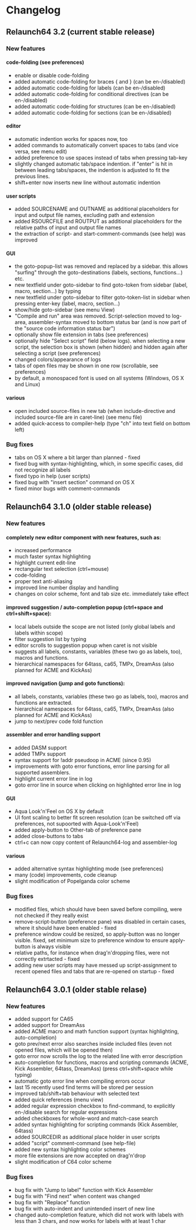 Changelog
================

Relaunch64 3.2 (current stable release)
----------------

### New features

#### code-folding (see preferences)
* enable or disable code-folding
* added automatic code-folding for braces { and } (can be en-/disabled)
* added automatic code-folding for labels (can be en-/disabled)
* added automatic code-folding for conditional directives (can be en-/disabled)
* added automatic code-folding for structures (can be en-/disabled)
* added automatic code-folding for sections (can be en-/disabled)

#### editor
* automatic indention works for spaces now, too
* added commands to automatically convert spaces to tabs (and vice versa, see menu edit)
* added preference to use spaces instead of tabs when pressing tab-key
* slightly changed automatic tab/space indention. if "enter" is hit in between leading tabs/spaces, the indention is adjusted to fit the previous lines.
* shift+enter now inserts new line without automatic indention

#### user scripts
* added SOURCENAME and OUTNAME as additional placeholders for input and output file names, excluding path and extension
* added RSOURCFILE and ROUTPUT as additional placeholders for the relative paths of input and output file names
* the extraction of script- and start-comment-commands (see help) was improved

#### GUI
* the goto-popup-list was removed and replaced by a sidebar. this allows "surfing" through the goto-destinations (labels, sections, functions...) etc.
* new textfield under goto-sidebar to find goto-token from sidebar (label, macro, section...) by typing
* new textfield under goto-sidebar to filter goto-token-list in sidebar when pressing enter-key (label, macro, section...)
* show/hide goto-sidebar (see menu View)
* "Compile and run" area was removed. Script-selection moved to log-area, assembler-syntax moved to bottom status bar (and is now part of the "source code information status bar")
* optionally show file extension in tabs (see preferences)
* optionally hide "Select script" field (below logs). when selecting a new script, the selection box is shown (when hidden) and hidden again after selecting a script (see preferences)
* changed colors/appearance of logs
* tabs of open files may be shown in one row (scrollable, see preferences)
* by default, a monospaced font is used on all systems (Windows, OS X and Linux)

#### various
* open included source-files in new tab (when include-directive and included source-file are in caret-line) (see menu file)
* added quick-access to compiler-help (type "ch" into text field on bottom left)

### Bug fixes
* tabs on OS X where a bit larger than planned - fixed
* fixed bug with syntax-highlighting, which, in some specific cases, did not recognize all labels
* fixed typo in help (user scripts)
* fixed bug with "insert section" command on OS X
* fixed minor bugs with comment-commands


Relaunch64 3.1.0 (older stable release)
----------------

### New features

#### completely new editor component with new features, such as:
* increased performance
* much faster syntax highlighting
* highlight current edit-line
* rectangular text selection (ctrl+mouse)
* code-folding
* proper text anti-aliasing
* improved line number display and handling
* changes on color scheme, font and tab size etc. immediately take effect

#### improved suggestion / auto-completion popup (ctrl+space and ctrl+shift+space):
* local labels outside the scope are not listed (only global labels and labels within scope)
* filter suggestion list by typing
* editor scrolls to suggestion popup when caret is not visible
* suggests all labels, constants, variables (these two go as labels, too), macros and functions.
* hierarchical namespaces for 64tass, ca65, TMPx, DreamAss (also planned for ACME and KickAss)

#### improved navigation (jump and goto functions):
* all labels, constants, variables (these two go as labels, too), macros and functions are extracted.
* hierarchical namespaces for 64tass, ca65, TMPx, DreamAss (also planned for ACME and KickAss)
* jump to next/prev code fold function

#### assembler and error handling support
* added DASM support
* added TMPx support
* syntax support for !addr pseudoop in ACME (since 0.95)
* improvements with goto error functions, error line parsing for all supported assemblers.
* highlight current error line in log
* goto error line in source when clicking on highlighted error line in log

#### GUI
* Aqua Look'n'Feel on OS X by default
* UI font scaling to better fit screen resolution (can be switched off via preferences, not supoorted with Aqua-Look'n'Feel)
* added apply-button to Other-tab of preference pane
* added close-buttons to tabs
* ctrl+c can now copy content of Relaunch64-log and assembler-log

#### various
* added alternative syntax highlighting mode (see preferences)
* many (code) improvements, code cleanup
* slight modification of Popelganda color scheme

### Bug fixes
* modified files, which should have been saved before compiling, were not checked if they really exist
* remove-script-button (preference pane) was disabled in certain cases, where it should have been enabled - fixed
* preference window could be resized, so apply-button was no longer visible. fixed, set minimum size to preference window to ensure apply-button is always visible
* relative paths, for instance when drag'n'dropping files, were not correctly extrtacted - fixed
* adding new user scripts may have messed up script-assignment to recent opened files and tabs that are re-opened on startup - fixed

Relaunch64 3.0.1 (older stable relase)
----------------

### New features
* added support for CA65
* added support for DreamAss
* added ACME macro and math function support (syntax highlighting, auto-completion)
* goto prev/next error also searches inside included files (even not opened files, which will be opened then)
* goto error now scrolls the log to the related line with error description
* auto-completion for functions, macros and scripting commands (ACME, Kick Assembler, 64tass, DreamAss) (press ctrl+shift+space while typing)
* automatic goto error line when compiling errors occur
* last 15 recently used find terms will be stored per session
* improved tab/shift+tab behaviour with selected text
* added quick references (menu view)
* added regular expression checkbox to find-command, to explicitly en-/disable search for regular expressions
* added checkboxes for whole-word and match-case search
* added syntax highlighting for scripting commands (Kick Assembler, 64tass)
* added SOURCEDIR as additional place holder in user scripts
* added "script" comment-command (see help-file)
* added new syntax highlighting color schemes
* more file extensions are now accepted on drag'n'drop
* slight modification of C64 color scheme

### Bug fixes
* bug fix with "Jump to label" function with Kick Assembler
* bug fix with "Find next" when content was changed
* bug fix with "Replace" function
* bug fix with auto-indent and unintended insert of new line
* changed auto-completion feature, which did not work with labels with less than 3 chars, and now works for labels with at least 1 char
